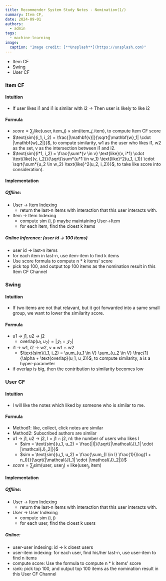 ```yaml
---
title: Recommender System Study Notes - Nomination(1/)
summary: Item CF,
date: 2024-09-01
authors:
  - admin
tags:
  - machine-learning
image:
  caption: "Image credit: [**Unsplash**](https://unsplash.com)"
---
```


- Item CF
- Swing
- User CF

### Item CF

#### Intuition

- If user likes i1 and i1 is similar with i2 -> Then user is likely to like i2

#### Formula

- $score = \sum_j \text{like}(\text{user}, \text{item}\_j) \times \text{sim}(\text{item}\_j, \text{item})$, to compute Item CF score
- $\text{sim}(i_1, i_2) = \frac{|\mathbf{v}|}{\sqrt{|\mathbf{w}_1| \cdot |\mathbf{w}_2|}}$, to compute similarity, w1 as the user who likes i1, w2 as the set, v as the intersection between i1 and i2.
- $\text{sim}(i*1, i_2) = \frac{\sum*{v \in v} \text{like}(v, i*1) \cdot \text{like}(v, i_2)}{\sqrt{\sum*{u*1 \in w_1} \text{like}^2(u_1, i_1)} \cdot \sqrt{\sum*{u_2 \in w_2} \text{like}^2(u_2, i_2)}}$, to take like score into consideration).

#### Implementation

##### Offline:

- User -> Item Indexing
  - return the last-n items with interaction that this user interacts with.
- Item -> Item Indexing
  - compute sim (i, j) maybe maintaining User->Item
  - for each item, find the cloest k items

##### Online Inference: (user id -> 100 items)

- user id -> last-n items
- for each item in last-n, use item-item to find k items
- Use score formula to compute n \* k items' score
- pick top 100, and output top 100 items as the nomination result in this Item CF Channel

### Swing

#### Intuition

- If two items are not that relavant, but it got forwarded into a same small group, we want to lower the similarity score.

#### Formula

- u1 -> j1, u2 -> j2
  - $\text{overlap}(u_1, u_2) = |\mathcal{J}_1 \cap \mathcal{J}_2|$
- i1 -> w1, i2 -> w2, v = w1 ∩ w2
  - $\text{sim}(i_1, i_2) = \sum_{u_1 \in V} \sum_{u_2 \in V} \frac{1}{\alpha + \text{overlap}(u_1, u_2)}$, to compute similarity, a is a hyper-parameter
- if overlap is big, then the contribution to similarity becomes low

### User CF

#### Intuition

- I will like the notes which liked by someone who is similar to me.

#### Formula

- Method1: like, collect, click notes are similar
- Method2: Subscribed authors are similar
- u1 -> j1, u2 -> j2, I = j1 ∩ j2, nl: the number of users who likes l
  - $sim = \text{sim}(u_1, u_2) = \frac{|I|}{\sqrt{|\mathcal{J}_1| \cdot |\mathcal{J}_2|}}$
  - $sim = \text{sim}(u_1, u_2) = \frac{\sum_{I \in I} \frac{1}{\log(1 + n_I)}}{\sqrt{|\mathcal{J}_1| \cdot |\mathcal{J}_2|}}$
- $score = \sum_j \text{sim(user, user}_j\text{)} \times \text{like(user}_j, \text{item)}$

#### Implementation

##### Offline:

- User -> Item Indexing
  - return the last-n items with interaction that this user interacts with.
- User -> User Indexing
  - compute sim (i, j)
  - for each user, find the cloest k users

##### Online:

- user-user indexing: id -> k cloest users
- user-item indexing: for each user, find his/her last-n, use user-item to find n items
- compute score: Use the formula to compute n \* k items' score
- rank: pick top 100, and output top 100 items as the nomination result in this User CF Channel
